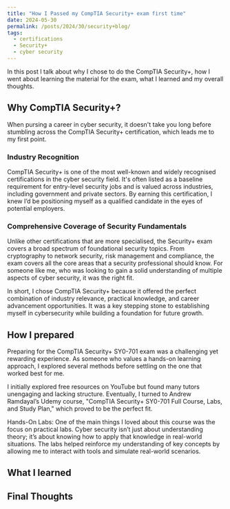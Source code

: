 ```yaml
---
title: "How I Passed my CompTIA Security+ exam first time"
date: 2024-05-30
permalink: /posts/2024/30/security+blog/
tags:
  - certifications
  - Security+
  - cyber security
---
```


In this post I talk about why I chose to do the CompTIA Security+, how I went about learning the material for the exam, what I learned and my overall thoughts.

## Why CompTIA Security+?

When pursing a career in cyber security, it doesn't take you long before stumbling across the CompTIA Security+ certification, which leads me to my first point.

### Industry Recognition

CompTIA Security+ is one of the most well-known and widely recognised certifications in the cyber security field. It's often listed as a baseline requirement for entry-level security jobs and is valued across industries, including government and private sectors. By earning this certification, I knew I’d be positioning myself as a qualified candidate in the eyes of potential employers.

### Comprehensive Coverage of Security Fundamentals

Unlike other certifications that are more specialised, the Security+ exam covers a broad spectrum of foundational security topics. From cryptography to network security, risk management and compliance, the exam covers all the core areas that a security professional should know. For someone like me, who was looking to gain a solid understanding of multiple aspects of cyber security, it was the right fit.

In short, I chose CompTIA Security+ because it offered the perfect combination of industry relevance, practical knowledge, and career advancement opportunities. It was a key stepping stone to establishing myself in cybersecurity while building a foundation for future growth.

## How I prepared

Preparing for the CompTIA Security+ SY0-701 exam was a challenging yet rewarding experience. As someone who values a hands-on learning approach, I explored several methods before settling on the one that worked best for me.

I initially explored free resources on YouTube but found many tutors unengaging and lacking structure. Eventually, I turned to Andrew Ramdayal’s Udemy course, "CompTIA Security+ SY0-701 Full Course, Labs, and Study Plan," which proved to be the perfect fit.

Hands-On Labs: One of the main things I loved about this course was the focus on practical labs. Cyber security isn’t just about understanding theory; it’s about knowing how to apply that knowledge in real-world situations. The labs helped reinforce my understanding of key concepts by allowing me to interact with tools and simulate real-world scenarios.

## What I learned

## Final Thoughts
